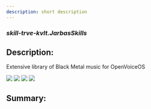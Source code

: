 ```yaml
---
description: short description
---
```


### _skill-trve-kvlt.JarbasSkills_  
## Description:  
Extensive library of Black Metal music for OpenVoiceOS

![](gui.png)
![](gui.gif)
![](gui2.png)
![](gui3.png)  
  
  
  
## Summary:  
